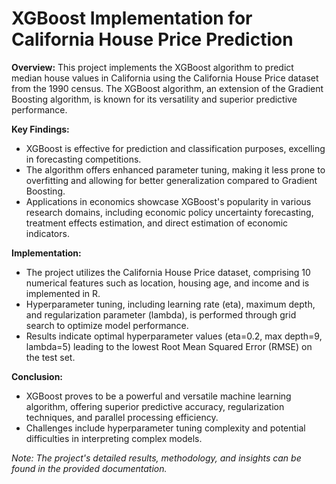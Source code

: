 # XGBoost Implementation for California House Price Prediction

**Overview:**
This project implements the XGBoost algorithm to predict median house values in California using the California House Price dataset from the 1990 census. The XGBoost algorithm, an extension of the Gradient Boosting algorithm, is known for its versatility and superior predictive performance.

**Key Findings:**
- XGBoost is effective for prediction and classification purposes, excelling in forecasting competitions.
- The algorithm offers enhanced parameter tuning, making it less prone to overfitting and allowing for better generalization compared to Gradient Boosting.
- Applications in economics showcase XGBoost's popularity in various research domains, including economic policy uncertainty forecasting, treatment effects estimation, and direct estimation of economic indicators.

**Implementation:**
- The project utilizes the California House Price dataset, comprising 10 numerical features such as location, housing age, and income and is implemented in R.
- Hyperparameter tuning, including learning rate (eta), maximum depth, and regularization parameter (lambda), is performed through grid search to optimize model performance.
- Results indicate optimal hyperparameter values (eta=0.2, max depth=9, lambda=5) leading to the lowest Root Mean Squared Error (RMSE) on the test set.

**Conclusion:**
- XGBoost proves to be a powerful and versatile machine learning algorithm, offering superior predictive accuracy, regularization techniques, and parallel processing efficiency.
- Challenges include hyperparameter tuning complexity and potential difficulties in interpreting complex models.

*Note: The project's detailed results, methodology, and insights can be found in the provided documentation.*

